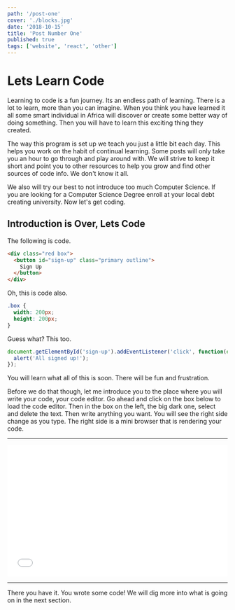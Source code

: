 ```yaml
---
path: '/post-one'
cover: './blocks.jpg'
date: '2018-10-15'
title: 'Post Number One'
published: true
tags: ['website', 'react', 'other']
---
```


# Lets Learn Code

Learning to code is a fun journey. Its an endless path of learning. There is a lot to learn, more than you can imagine. When you think you have learned it all some smart individual in Africa will discover or create some better way of doing something. Then you will have to learn this exciting thing they created. 

The way this program is set up we teach you just a little bit each day. This helps you work on the habit of continual learning. Some posts will only take you an hour to go through and play around with. We will strive to keep it short and point you to other resources to help you grow and find other sources of code info. We don't know it all.

We also will try our best to not introduce too much Computer Science. If you are looking for a Computer Science Degree enroll at your local debt creating university. Now let's get coding.

## Introduction is Over, Lets Code

The following is code.

```html
<div class="red box">
  <button id="sign-up" class="primary outline">
    Sign Up
  </button>
</div>
```

Oh, this is code also.

```css
.box {
  width: 200px;
  height: 200px;
}
```

Guess what? This too.

```javascript
document.getElementById('sign-up').addEventListener('click', function(event) {
  alert('All signed up!');
});
```

You will learn what all of this is soon.  There will be fun and frustration.

Before we do that though, let me introduce you to the place where you will write your code, your code editor. Go ahead and click on the box below to load the code editor. Then in the box on the left, the big dark one, select and delete the text. Then write anything you want. You will see the right side change as you type. The right side is a mini browser that is rendering your code.

---

<iframe height="300" style="width: 100%;" scrolling="no" title="Type Anything" src="//codepen.io/bcbrian-the-typescripter/embed/preview/arKgEw/?height=300&theme-id=36976&default-tab=html,result&editable=true" frameborder="no" allowtransparency="true" allowfullscreen="true">
  See the Pen <a href='https://codepen.io/bcbrian-the-typescripter/pen/arKgEw/'>Type Anything</a> by Brian Bartholomew
  (<a href='https://codepen.io/bcbrian-the-typescripter'>@bcbrian-the-typescripter</a>) on <a href='https://codepen.io'>CodePen</a>.
</iframe>

---

There you have it. You wrote some code! We will dig more into what is going on in the next section.
